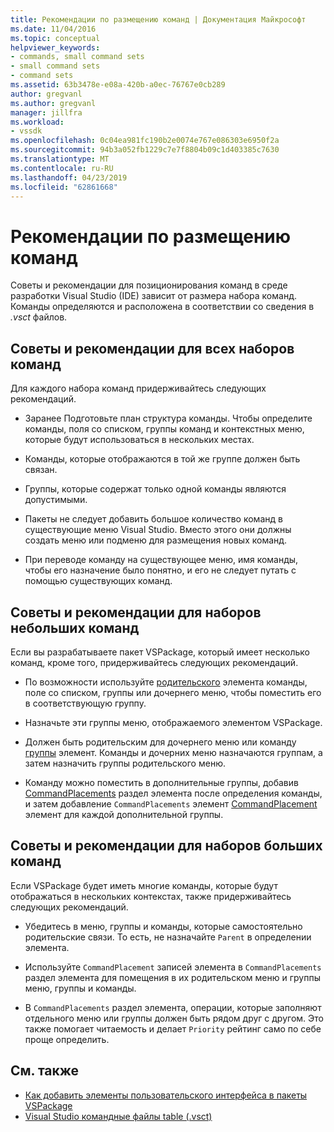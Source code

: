 ```yaml
---
title: Рекомендации по размещению команд | Документация Майкрософт
ms.date: 11/04/2016
ms.topic: conceptual
helpviewer_keywords:
- commands, small command sets
- small command sets
- command sets
ms.assetid: 63b3478e-e08a-420b-a0ec-76767e0cb289
author: gregvanl
ms.author: gregvanl
manager: jillfra
ms.workload:
- vssdk
ms.openlocfilehash: 0c04ea981fc190b2e0074e767e086303e6950f2a
ms.sourcegitcommit: 94b3a052fb1229c7e7f8804b09c1d403385c7630
ms.translationtype: MT
ms.contentlocale: ru-RU
ms.lasthandoff: 04/23/2019
ms.locfileid: "62861668"
---
```

# <a name="command-placement-guidelines"></a>Рекомендации по размещению команд
Советы и рекомендации для позиционирования команд в среде разработки Visual Studio (IDE) зависит от размера набора команд. Команды определяются и расположена в соответствии со сведения в *.vsct* файлов.

## <a name="best-practices-for-all-command-sets"></a>Советы и рекомендации для всех наборов команд
 Для каждого набора команд придерживайтесь следующих рекомендаций.

- Заранее Подготовьте план структура команды. Чтобы определите команды, поля со списком, группы команд и контекстных меню, которые будут использоваться в нескольких местах.

- Команды, которые отображаются в той же группе должен быть связан.

- Группы, которые содержат только одной команды являются допустимыми.

- Пакеты не следует добавить большое количество команд в существующие меню Visual Studio. Вместо этого они должны создать меню или подменю для размещения новых команд.

- При переводе команду на существующее меню, имя команды, чтобы его назначение было понятно, и его не следует путать с помощью существующих команд.

## <a name="best-practices-for-small-command-sets"></a>Советы и рекомендации для наборов небольших команд
 Если вы разрабатываете пакет VSPackage, который имеет несколько команд, кроме того, придерживайтесь следующих рекомендаций.

- По возможности используйте [родительского](../../extensibility/parent-element.md) элемента команды, поле со списком, группы или дочернего меню, чтобы поместить его в соответствующую группу.

- Назначьте эти группы меню, отображаемого элементом VSPackage.

- Должен быть родительским для дочернего меню или команду [группы](../../extensibility/group-element.md) элемент. Команды и дочерних меню назначаются группам, а затем назначить группы родительского меню.

- Команду можно поместить в дополнительные группы, добавив [CommandPlacements](../../extensibility/commandplacements-element.md) раздел элемента после определения команды, и затем добавление `CommandPlacements` элемент [CommandPlacement](../../extensibility/commandplacement-element.md) элемент для каждой дополнительной группы.

## <a name="best-practices-for-large-command-sets"></a>Советы и рекомендации для наборов больших команд
 Если VSPackage будет иметь многие команды, которые будут отображаться в нескольких контекстах, также придерживайтесь следующих рекомендаций.

- Убедитесь в меню, группы и команды, которые самостоятельно родительские связи. То есть, не назначайте `Parent` в определении элемента.

- Используйте `CommandPlacement` записей элемента в `CommandPlacements` раздел элемента для помещения в их родительском меню и группы меню, группы и команды.

- В `CommandPlacements` раздел элемента, операции, которые заполняют отдельного меню или группы должен быть рядом друг с другом. Это также помогает читаемость и делает `Priority` рейтинг само по себе проще определить.

## <a name="see-also"></a>См. также
- [Как добавить элементы пользовательского интерфейса в пакеты VSPackage](../../extensibility/internals/how-vspackages-add-user-interface-elements.md)
- [Visual Studio командные файлы table (.vsct)](../../extensibility/internals/visual-studio-command-table-dot-vsct-files.md)